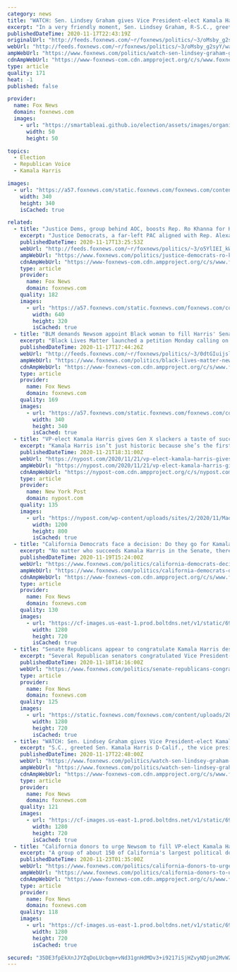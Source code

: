 ```yaml
---
category: news
title: "WATCH: Sen. Lindsey Graham gives Vice President-elect Kamala Harris a fist bump on the Senate floor"
excerpt: "In a very friendly moment, Sen. Lindsey Graham, R-S.C., greeted Sen. Kamala Harris D-Calif., the vice president-elect, with the new version of the handshake on the Senate floor."
publishedDateTime: 2020-11-17T22:43:19Z
originalUrl: "http://feeds.foxnews.com/~r/foxnews/politics/~3/oMsby_g2syY/watch-sen-lindsey-graham-gives-vice-president-elect-kamala-harris-a-fist-bump-on-the-senate-floor"
webUrl: "http://feeds.foxnews.com/~r/foxnews/politics/~3/oMsby_g2syY/watch-sen-lindsey-graham-gives-vice-president-elect-kamala-harris-a-fist-bump-on-the-senate-floor"
ampWebUrl: "https://www.foxnews.com/politics/watch-sen-lindsey-graham-gives-vice-president-elect-kamala-harris-a-fist-bump-on-the-senate-floor.amp"
cdnAmpWebUrl: "https://www-foxnews-com.cdn.ampproject.org/c/s/www.foxnews.com/politics/watch-sen-lindsey-graham-gives-vice-president-elect-kamala-harris-a-fist-bump-on-the-senate-floor.amp"
type: article
quality: 171
heat: -1
published: false

provider:
  name: Fox News
  domain: foxnews.com
  images:
    - url: "https://smartableai.github.io/election/assets/images/organizations/foxnews.com-50x50.jpg"
      width: 50
      height: 50

topics:
  - Election
  - Republican Voice
  - Kamala Harris

images:
  - url: "https://a57.foxnews.com/static.foxnews.com/foxnews.com/content/uploads/2018/09/340/340/Frank20Miles20HEADSHOT.jpg?ve=1&tl=1"
    width: 340
    height: 340
    isCached: true

related:
  - title: "Justice Dems, group behind AOC, boosts Rep. Ro Khanna for Harris' Senate seat"
    excerpt: "Justice Democrats, a far-left PAC aligned with Rep. Alexandria Ocasio-Cortez, D-N.Y., is pushing for Rep. Ro Khanna, D-Calif., to get the Senate seat that will be vacated by Vice President-elect Kamala Harris."
    publishedDateTime: 2020-11-17T13:25:53Z
    webUrl: "http://feeds.foxnews.com/~r/foxnews/politics/~3/o5YlIEI_kWw/justice-democrats-ro-khanna-california-senate-harris"
    ampWebUrl: "https://www.foxnews.com/politics/justice-democrats-ro-khanna-california-senate-harris.amp"
    cdnAmpWebUrl: "https://www-foxnews-com.cdn.ampproject.org/c/s/www.foxnews.com/politics/justice-democrats-ro-khanna-california-senate-harris.amp"
    type: article
    provider:
      name: Fox News
      domain: foxnews.com
    quality: 182
    images:
      - url: "https://a57.foxnews.com/static.foxnews.com/foxnews.com/content/uploads/2020/11/640/320/AP20315750551129.jpg?ve=1&tl=1"
        width: 640
        height: 320
        isCached: true
  - title: "BLM demands Newsom appoint Black woman to fill Harris' Senate seat: 'Nonnegotiable – this must be done'"
    excerpt: "Black Lives Matter launched a petition Monday calling on California Gov. Gavin Newsom to appoint a Black woman to fill the U.S. Senate seat to be vacated by Kamala Harris once she officially resigns to become vice president."
    publishedDateTime: 2020-11-17T17:44:26Z
    webUrl: "http://feeds.foxnews.com/~r/foxnews/politics/~3/0dtGIuijslg/black-lives-matter-newsom-harris-senate-seat-nonnegotiable-black-woman-karen-bass-barbara-lee"
    ampWebUrl: "https://www.foxnews.com/politics/black-lives-matter-newsom-harris-senate-seat-nonnegotiable-black-woman-karen-bass-barbara-lee.amp"
    cdnAmpWebUrl: "https://www-foxnews-com.cdn.ampproject.org/c/s/www.foxnews.com/politics/black-lives-matter-newsom-harris-senate-seat-nonnegotiable-black-woman-karen-bass-barbara-lee.amp"
    type: article
    provider:
      name: Fox News
      domain: foxnews.com
    quality: 169
    images:
      - url: "https://a57.foxnews.com/static.foxnews.com/foxnews.com/content/uploads/2020/10/340/340/danielle-wallace-headshot.jpg?ve=1&tl=1"
        width: 340
        height: 340
        isCached: true
  - title: "VP-elect Kamala Harris gives Gen X slackers a taste of success"
    excerpt: "Kamala Harris isn’t just historic because she’s the first woman, and first woman of color, to be elected vice president. She’s historic because she represents the first time a middle-aged Gen Xer"
    publishedDateTime: 2020-11-21T18:31:00Z
    webUrl: "https://nypost.com/2020/11/21/vp-elect-kamala-harris-gives-gen-x-slackers-a-taste-of-success/"
    ampWebUrl: "https://nypost.com/2020/11/21/vp-elect-kamala-harris-gives-gen-x-slackers-a-taste-of-success/amp/"
    cdnAmpWebUrl: "https://nypost-com.cdn.ampproject.org/c/s/nypost.com/2020/11/21/vp-elect-kamala-harris-gives-gen-x-slackers-a-taste-of-success/amp/"
    type: article
    provider:
      name: New York Post
      domain: nypost.com
    quality: 135
    images:
      - url: "https://nypost.com/wp-content/uploads/sites/2/2020/11/Madame-X-Kamala.jpg?quality=90&strip=all&w=1200"
        width: 1200
        height: 800
        isCached: true
  - title: "California Democrats face a decision: Do they go for Kamala Harris’ Senate seat?"
    excerpt: "No matter who succeeds Kamala Harris in the Senate, there are going to be a lot of disappointed politicians. That’s to say nothing of various interest groups and political factions who are pushing for one person or another."
    publishedDateTime: 2020-11-19T15:24:00Z
    webUrl: "https://www.foxnews.com/politics/california-democrats-decision-kamala-harris-senate-seat"
    ampWebUrl: "https://www.foxnews.com/politics/california-democrats-decision-kamala-harris-senate-seat.amp"
    cdnAmpWebUrl: "https://www-foxnews-com.cdn.ampproject.org/c/s/www.foxnews.com/politics/california-democrats-decision-kamala-harris-senate-seat.amp"
    type: article
    provider:
      name: Fox News
      domain: foxnews.com
    quality: 130
    images:
      - url: "https://cf-images.us-east-1.prod.boltdns.net/v1/static/694940094001/e76f3973-7489-47be-8357-008080992e06/a556f4dd-05f4-4fcf-9050-e53cc7377c09/1280x720/match/image.jpg"
        width: 1280
        height: 720
        isCached: true
  - title: "Senate Republicans appear to congratulate Kamala Harris despite election dispute"
    excerpt: "Several Republican senators congratulated Vice President-elect Kamala Harris on her electoral victory, even as many of them publicly rally behind President Trump's efforts to fight the election results."
    publishedDateTime: 2020-11-18T14:16:00Z
    webUrl: "https://www.foxnews.com/politics/senate-republicans-congratulate-kamala-harris-election-dispute"
    type: article
    provider:
      name: Fox News
      domain: foxnews.com
    quality: 125
    images:
      - url: "https://static.foxnews.com/foxnews.com/content/uploads/2020/11/AP20315750551129.jpg"
        width: 1280
        height: 720
        isCached: true
  - title: "WATCH: Sen. Lindsey Graham gives Vice President-elect Kamala Harris a fist bump on the Senate floor"
    excerpt: "S.C., greeted Sen. Kamala Harris D-Calif., the vice president-elect, with the new version of the handshake on the Senate floor."
    publishedDateTime: 2020-11-17T22:48:00Z
    webUrl: "https://www.foxnews.com/politics/watch-sen-lindsey-graham-gives-vice-president-elect-kamala-harris-a-fist-bump-on-the-senate-floor"
    ampWebUrl: "https://www.foxnews.com/politics/watch-sen-lindsey-graham-gives-vice-president-elect-kamala-harris-a-fist-bump-on-the-senate-floor.amp"
    cdnAmpWebUrl: "https://www-foxnews-com.cdn.ampproject.org/c/s/www.foxnews.com/politics/watch-sen-lindsey-graham-gives-vice-president-elect-kamala-harris-a-fist-bump-on-the-senate-floor.amp"
    type: article
    provider:
      name: Fox News
      domain: foxnews.com
    quality: 121
    images:
      - url: "https://cf-images.us-east-1.prod.boltdns.net/v1/static/694940094001/3a12d7b4-a5ff-4f72-a486-ac19d95bc04c/ff3e7f2d-83ad-40b4-a5b4-f35750b0e633/1280x720/match/image.jpg"
        width: 1280
        height: 720
        isCached: true
  - title: "California donors to urge Newsom to fill VP-elect Kamala Harris' Senate seat with woman of color: report"
    excerpt: "A group of about 150 of California's largest political donors will urge Gov. Gavin Newsom on Monday to choose a woman of color to fill the Senate seat of Vice President-Elect Kamala Harris, according a report by Vox."
    publishedDateTime: 2020-11-23T01:35:00Z
    webUrl: "https://www.foxnews.com/politics/california-donors-to-urge-gov-newsom-to-fill-vp-elect-kamala-harris-senate-seat-with-woman-of-color-report"
    ampWebUrl: "https://www.foxnews.com/politics/california-donors-to-urge-gov-newsom-to-fill-vp-elect-kamala-harris-senate-seat-with-woman-of-color-report.amp"
    cdnAmpWebUrl: "https://www-foxnews-com.cdn.ampproject.org/c/s/www.foxnews.com/politics/california-donors-to-urge-gov-newsom-to-fill-vp-elect-kamala-harris-senate-seat-with-woman-of-color-report.amp"
    type: article
    provider:
      name: Fox News
      domain: foxnews.com
    quality: 118
    images:
      - url: "https://cf-images.us-east-1.prod.boltdns.net/v1/static/694940094001/6dc6aa3a-4997-448f-a8ac-d28ed976cf7c/761c7ebb-30a9-466b-8bdf-f819ca2c7503/1280x720/match/image.jpg"
        width: 1280
        height: 720
        isCached: true

secured: "35DE3fpEkXnJJYZqDoLUcbqm+vNd31gnHdMDv3+i9217iSjHZvyNDjun2MvWZAmGGEnSjemuxs7sqWBcizvCwcSfDrOKM+W9pL8hN7MVH+GUQxu5DkOLqe46jjNr+Yr/kKXaRrlFC0bzOk46cSXznp4IcwxajcOG2q2+nJ80uQGJl+qjZNuk1DXcdGsaGkXUrWpdjTWb+av6XWaTdaBgQ99PrXObCdYBV8hNu4d3QUBw0MorehFMklmumgXBENi/+E0fMG27XoaFPk4hDSGNop0S0uj1SdaktHormtCHrCI+uwPYrP/9CNtr9p8dktHQIM3n79C3KKNrfCZaXZRpFqC8b0UgcsxpDAmo6+4Q8nc=;wSMOf0uhAs/5Ifrb3X9yCA=="
---
```


